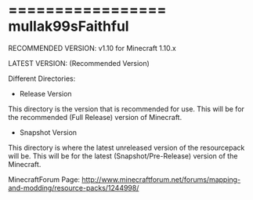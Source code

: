 
=================
mullak99sFaithful
=================

RECOMMENDED VERSION: v1.10 for Minecraft 1.10.x

LATEST VERSION: (Recommended Version)

Different Directories:

- Release Version

This directory is the version that is recommended for use. This will be for the recommended (Full Release) version of Minecraft.

- Snapshot Version

This directory is where the latest unreleased version of the resourcepack will be. This will be for the latest (Snapshot/Pre-Release) version of the Minecraft.


MinecraftForum Page: http://www.minecraftforum.net/forums/mapping-and-modding/resource-packs/1244998/

